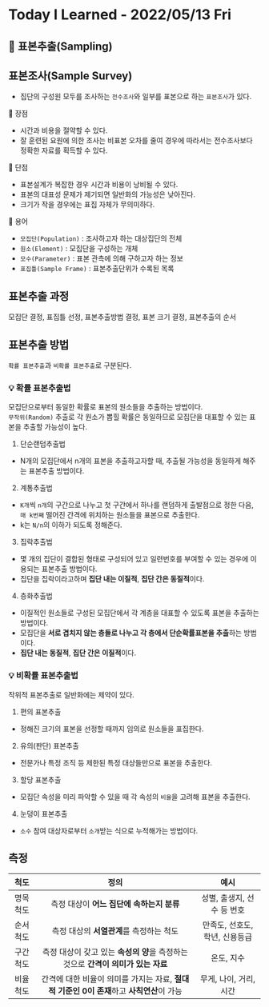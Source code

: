 # Today I Learned - 2022/05/13 Fri

## 📌 표본추출(Sampling)

## 표본조사(Sample Survey)
- 집단의 구성원 모두를 조사하는 `전수조사`와 일부를 표본으로 하는 `표본조사`가 있다.

📝 장점
- 시간과 비용을 절약할 수 있다.
- 잘 훈련된 요원에 의한 조사는 비표본 오차를 줄여 경우에 따라서는 전수조사보다 정확한 자료를 획득할 수 있다.

📝 단점
- 표본설계가 복잡한 경우 시간과 비용이 낭비될 수 있다.
- 표본의 대표성 문제가 제기되면 일반화의 가능성은 낮아진다.
- 크기가 작을 경우에는 표집 자체가 무의미하다.

📝 용어
- `모집단(Population)` : 조사하고자 하는 대상집단의 전체
- `원소(Element)` : 모집단을 구성하는 개체
- `모수(Parameter)` : 표본 관측에 의해 구하고자 하는 정보
- `표집틀(Sample Frame)` : 표본추출단위가 수록된 목록

## 표본추출 과정
모집단 결정, 표집틀 선정, 표본추출방법 결정, 표본 크기 결정, 표본추출의 순서

## 표본추출 방법
`확률 표본추출`과 `비확률 표본추출`로 구분된다.

### 💡 확률 표본추출법
모집단으로부터 동일한 확률로 표본의 원소들을 추출하는 방법이다.  
`무작위(Random)` 추출로 각 원소가 뽑힐 확률은 동일하므로 모집단을 대표할 수 있는 표본을 추출할 가능성이 높다.

1) 단순랜덤추출법
  - N개의 모집단에서 n개의 표본을 추출하고자할 때, 추출될 가능성을 동일하게 해주는 표본추출 방법이다.
2) 계통추출법
  - `K개`씩 `n개`의 구간으로 나누고 첫 구간에서 하나를 랜덤하게 출발점으로 정한 다음, `매 k번째` 떨어진 간격에 위치하는 원소들을 표본으로 추출한다.
  - k는 `N/n`의 이하가 되도록 정해준다.
3) 집락추출법
  - 몇 개의 집단이 결합된 형태로 구성되어 있고 일련번호를 부여할 수 있는 경우에 이용되는 표본추출 방법이다.
  - 집단을 집락이라고하며 **집단 내는 이질적**, **집단 간은 동질적**이다.
4) 층화추출법
  - 이질적인 원소들로 구성된 모집단에서 각 계층을 대표할 수 있도록 표본을 추출하는 방법이다.
  - 모집단을 **서로 겹치지 않는 층들로 나누고 각 층에서 단순확률표본을 추출**하는 방법이다.
  - **집단 내는 동질적**, **집단 간은 이질적**이다.

### 💡 비확률 표본추출법
작위적 표본추출로 일반화에는 제약이 있다.

1) 편의 표본추출
  - 정해진 크기의 표본을 선정할 때까지 임의로 원소들을 표집한다.
2) 유의(판단) 표본추출
  - 전문가나 특정 조직 등 제한된 특정 대상들만으로 표본을 추출한다.
3) 할당 표본추출
  - 모집단 속성을 미리 파악할 수 있을 때 각 속성의 `비율`을 고려해 표본을 추출한다.
4) 눈덩이 표본추출
  - `소수` 참여 대상자로부터 `소개`받는 식으로 누적해가는 방법이다.

## 측정
|척도|정의|예시|
|:---:|:---:|:---:|
|명목척도|측정 대상이 **어느 집단에 속하는지 분류**|성별, 출생지, 선수 등 번호|
|순서척도|측정 대상의 **서열관계**를 측정하는 척도|만족도, 선호도, 학년, 신용등급|
|구간척도|측정 대상이 갖고 있는 **속성의 양**을 측정하는 것으로 **간격이 의미가 있는 자료**|온도, 지수|
|비율척도|간격에 대한 비율이 의미를 가지는 자료, **절대적 기준인 0이 존재**하고 **사칙연산**이 가능|무게, 나이, 거리, 시간|

